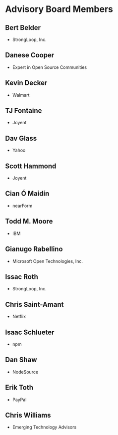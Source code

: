 # Advisory Board Members
 
## Bert Belder

 * StrongLoop, Inc.

## Danese Cooper

 * Expert in Open Source Communities

## Kevin Decker

 * Walmart

## TJ Fontaine

 * Joyent

## Dav Glass

 * Yahoo

## Scott Hammond

 * Joyent

## Cian Ó Maidín

 * nearForm

## Todd M. Moore

 * IBM

## Gianugo Rabellino

 * Microsoft Open Technologies, Inc.

## Issac Roth

 * StrongLoop, Inc.

## Chris Saint-Amant

 * Netflix

## Isaac Schlueter

 * npm

## Dan Shaw

 * NodeSource

## Erik Toth

 * PayPal

## Chris Williams

 * Emerging Technology Advisors
